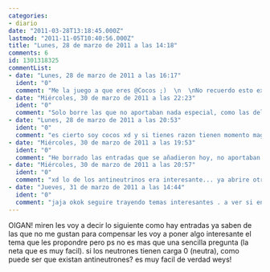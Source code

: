 ```yaml
---
categories:
- diario
date: "2011-03-28T13:18:45.000Z"
lastmod: "2011-11-05T10:40:56.000Z"
title: "Lunes, 28 de marzo de 2011 a las 14:18"
comments: 6
id: 1301318325
commentList:
- date: "Lunes, 28 de marzo de 2011 a las 16:17"
  ident: "0"
  comment: "Me la juego a que eres @Cocos ;)  \n  \nNo recuerdo esto exactamente, pero discutámoslo: Un antineutrón surge como la \"antipartícula\" de un neutrón como dices. Un neutrón \"tiene\" carga neutra. La principal diferencia física está en el momento magnético, el cual difiere en el signo"
- date: "Miércoles, 30 de marzo de 2011 a las 22:23"
  ident: "0"
  comment: "Solo borre las que no aportaban nada especial, como las del ardejo ese. Mientras no se ponga cosas sin sustancia, y no se dupliquen las entradas, se puede poner absolutamente cualquier cosa"
- date: "Lunes, 28 de marzo de 2011 a las 20:53"
  ident: "0"
  comment: "es cierto soy cocos xd y si tienes razon tienen momento magnetico opuesto exacto. otra manera de explicarlo, es porque esta hecho de antiquarks we! y ahi ya si cada uno tiene cargas opuestas!"
- date: "Miércoles, 30 de marzo de 2011 a las 19:53"
  ident: "0"
  comment: "He borrado las entradas que se añadieron hoy, no aportaban nada..."
- date: "Miércoles, 30 de marzo de 2011 a las 20:57"
  ident: "0"
  comment: "xd lo de los antineutrinos era interesante... ya abrire otra entrada con ese tema"
- date: "Jueves, 31 de marzo de 2011 a las 14:44"
  ident: "0"
  comment: "jaja okok seguire trayendo temas interesantes . a ver si encuentro cierta pagina que lei hace tiempo donde explicaba de forma sencilla todas las particulas elementales (las principales al menos)"
---
```


OIGAN! miren les voy a decir lo siguiente como hay entradas ya saben de las que no me gustan para compensar les voy a poner algo interesante el tema que les propondre pero ps no es mas que una sencilla pregunta (la neta que es muy facil). si los neutrones tienen carga 0 (neutra), como puede ser que existan antineutrones? es muy facil de verdad weys!